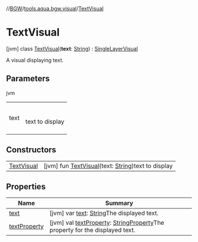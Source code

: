 //[BGW](../../../index.md)/[tools.aqua.bgw.visual](../index.md)/[TextVisual](index.md)



# TextVisual  
 [jvm] class [TextVisual](index.md)(**text**: [String](https://kotlinlang.org/api/latest/jvm/stdlib/kotlin/-string/index.html)) : [SingleLayerVisual](../-single-layer-visual/index.md)

A visual displaying text.

   


## Parameters  
  
jvm  
  
| | |
|---|---|
| <a name="tools.aqua.bgw.visual/TextVisual///PointingToDeclaration/"></a>text| <a name="tools.aqua.bgw.visual/TextVisual///PointingToDeclaration/"></a><br><br>text to display<br><br>|
  


## Constructors  
  
| | |
|---|---|
| <a name="tools.aqua.bgw.visual/TextVisual/TextVisual/#kotlin.String/PointingToDeclaration/"></a>[TextVisual](-text-visual.md)| <a name="tools.aqua.bgw.visual/TextVisual/TextVisual/#kotlin.String/PointingToDeclaration/"></a> [jvm] fun [TextVisual](-text-visual.md)(text: [String](https://kotlinlang.org/api/latest/jvm/stdlib/kotlin/-string/index.html))text to display   <br>|


## Properties  
  
|  Name |  Summary | 
|---|---|
| <a name="tools.aqua.bgw.visual/TextVisual/text/#/PointingToDeclaration/"></a>[text](text.md)| <a name="tools.aqua.bgw.visual/TextVisual/text/#/PointingToDeclaration/"></a> [jvm] var [text](text.md): [String](https://kotlinlang.org/api/latest/jvm/stdlib/kotlin/-string/index.html)The displayed text.   <br>|
| <a name="tools.aqua.bgw.visual/TextVisual/textProperty/#/PointingToDeclaration/"></a>[textProperty](text-property.md)| <a name="tools.aqua.bgw.visual/TextVisual/textProperty/#/PointingToDeclaration/"></a> [jvm] val [textProperty](text-property.md): [StringProperty](../../tools.aqua.bgw.observable/-string-property/index.md)The property for the displayed text.   <br>|


